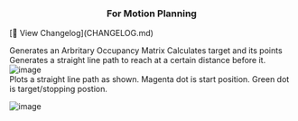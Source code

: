 <h3 align="center">For Motion Planning</h3>
[📜 View Changelog](CHANGELOG.md)



Generates an Arbritary Occupancy Matrix 
Calculates target and its points
Generates a straight line path to reach at a certain distance before it.
![image](https://github.com/user-attachments/assets/fb11d7fc-932d-4b48-b570-4bedd5ed120a)
<br/>
Plots a straight line path as shown. 
Magenta dot is start position.
Green dot is target/stopping postion.

![image](https://github.com/user-attachments/assets/a2c3da60-ce9e-42d3-ba4d-ffea3b64b30e)
